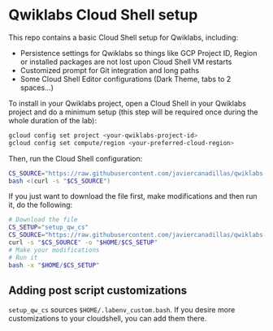 # Qwiklabs Cloud Shell setup

This repo contains a basic Cloud Shell setup for Qwiklabs, including:

- Persistence settings for Qwiklabs so things like GCP Project ID, Region or installed packages are not lost upon Cloud Shell VM restarts
- Customized prompt for Git integration and long paths
- Some Cloud Shell Editor configurations (Dark Theme, tabs to 2 spaces...)

To install in your Qwiklabs project, open a Cloud Shell in your Qwiklabs project and do a minimum setup (this step will be required once during the whole duration of the lab):

```bash
gcloud config set project <your-qwiklabs-project-id>
gcloud config set compute/region <your-preferred-cloud-region>
```

Then, run the Cloud Shell configuration:

```bash
CS_SOURCE="https://raw.githubusercontent.com/javiercanadillas/qwiklabs-cloudshell-setup/main/setup_qw_cs"
bash <(curl -s "$CS_SOURCE")
```

If you just want to download the file first, make modifications and then run it, do the following:

```bash
# Download the file
CS_SETUP="setup_qw_cs"
CS_SOURCE="https://raw.githubusercontent.com/javiercanadillas/qwiklabs-cloudshell-setup/main/$CS_SETUP"
curl -s "$CS_SOURCE" -o "$HOME/$CS_SETUP"
# Make your modifications
# Run it
bash -x "$HOME/$CS_SETUP"
```

## Adding post script customizations

`setup_qw_cs` sources `$HOME/.labenv_custom.bash`. If you desire more customizations to your cloudshell, you can add them there.
